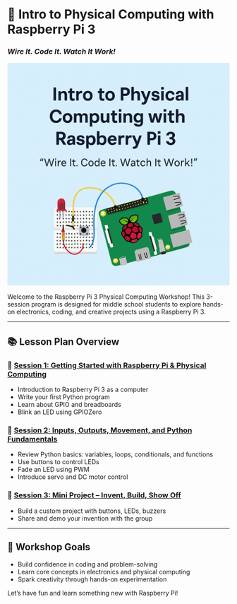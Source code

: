 # 🔧 Intro to Physical Computing with Raspberry Pi 3
### *Wire It. Code It. Watch It Work!*

![Physical Computing Banner](images/physical_computing_banner.png)

Welcome to the Raspberry Pi 3 Physical Computing Workshop! This 3-session program is designed for middle school students to explore hands-on electronics, coding, and creative projects using a Raspberry Pi 3.

---

## 📚 Lesson Plan Overview

### 🔹 [Session 1: Getting Started with Raspberry Pi & Physical Computing](./Session1_RPi3_PhysicalComputing.md)
- Introduction to Raspberry Pi 3 as a computer
- Write your first Python program
- Learn about GPIO and breadboards
- Blink an LED using GPIOZero

### 🔹 [Session 2: Inputs, Outputs, Movement, and Python Fundamentals](./Session2_RPi3_InputsOutputs.md)
- Review Python basics: variables, loops, conditionals, and functions
- Use buttons to control LEDs
- Fade an LED using PWM
- Introduce servo and DC motor control

### 🔹 [Session 3: Mini Project – Invent, Build, Show Off](./Session3_RPi3_MiniProject.md)
- Build a custom project with buttons, LEDs, buzzers
- Share and demo your invention with the group

---

## 🎯 Workshop Goals
- Build confidence in coding and problem-solving
- Learn core concepts in electronics and physical computing
- Spark creativity through hands-on experimentation

Let’s have fun and learn something new with Raspberry Pi!
